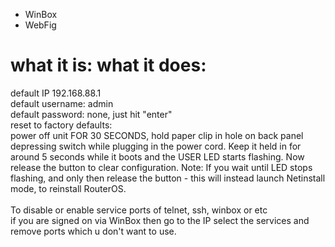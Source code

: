 * WinBox
* WebFig
# what it is:	what it does:</br>
default IP	192.168.88.1 </br>
default username:	admin </br>
default password:	none, just hit "enter"</br>
reset to factory defaults:	</br>power off unit FOR 30 SECONDS, hold paper clip in hole on back panel 
depressing 
switch while plugging in the power cord. Keep it held in for around 5 seconds while it boots and the USER LED 
starts flashing. Now release the button to clear configuration. Note: If you wait until LED stops flashing, and 
only then release the button - this will instead launch Netinstall mode, to reinstall RouterOS.
</br>
</br>
To disable or enable service ports of telnet, ssh, winbox or etc</br>
if you are signed on via WinBox then go to the IP select the services and remove ports which u don't want to 
use.</br>

